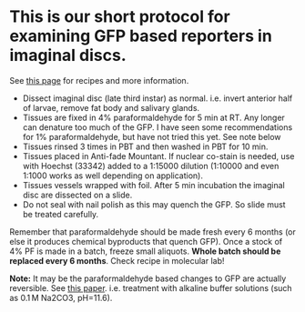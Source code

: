 # This is our short protocol for examining GFP based reporters in imaginal discs.

See [this page](https://github.com/DworkinLab/Protocols/blob/master/WingDiscAntibodyStaining.md) for recipes and more information.

-   Dissect imaginal disc (late third instar) as normal. i.e. invert anterior half of larvae, remove fat body and salivary glands.
-   Tissues  are fixed in 4% paraformaldehyde for 5 min at RT. Any longer can denature too much of the GFP. I have seen some recommendations for 1% paraformaldehyde, but have not tried this yet. See note below
-   Tissues rinsed 3 times in PBT and then washed in PBT for 10 min. 
-   Tissues placed in Anti-fade Mountant. If nuclear co-stain is needed, use with Hoechst (33342) added to a 1:15000 dilution (1:10000 and even 1:1000 works as well depending on application). 
-   Tissues vessels wrapped with foil. After 5 min incubation the imaginal disc are dissected on a slide.
-   Do not seal with nail polish as this may quench the GFP. So slide must be treated carefully.

Remember that paraformaldehyde should be made fresh every 6 months (or else it produces chemical byproducts that quench GFP).
Once a stock of 4% PF is made in a batch, freeze small aliquots. **Whole batch should be replaced every 6 months**. Check recipe in molecular lab!

**Note:** It may be the paraformaldehyde based changes to GFP are actually reversible. See [this paper](https://www.nature.com/articles/ncomms4992). i.e. treatment with alkaline buffer solutions (such as 0.1 M Na2CO3, pH=11.6). 
